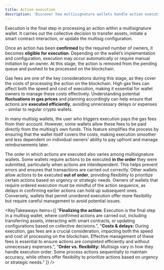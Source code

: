 ```yaml
---
title: Action execution
description: 'Discover how multisignature wallets handle action execution, including finalizing decisions, managing network gas fees, and the impact of action order.'
---
```


<script>
	import {KeyTakeaways} from "$modules/knowledge-base"
</script>

Execution is the final step in processing an action within a multisignature wallet. It carries out the collective decision to transfer assets, initiate a smart contract interaction, or update the multisig configuration.

Once an action has been **confirmed** by the required number of owners, it becomes **eligible for execution**. Depending on the wallet’s implementation and configuration, execution may occur automatically or require manual initiation by an owner. At this stage, the action is removed from the pending queue and pushed to be processed on the blockchain.

Gas fees are one of the key considerations during this stage, as they cover the costs of processing the action on the blockchain. High gas fees can affect both the speed and cost of execution, making it essential for wallet owners to manage these costs effectively. Understanding potential **fluctuations in gas prices** and planning accordingly can help ensure that actions are **executed efficiently**, avoiding unnecessary delays or expenses - similar to regular crypto wallets.

In many multisig wallets, the user who triggers execution pays the gas fees from their account. However, some wallets allow these fees to be paid directly from the multisig’s own funds. This feature simplifies the process by ensuring that the wallet itself covers the costs, making execution smoother and less dependent on individual owners’ ability to pay upfront and manage reimbursements later.

The order in which actions are executed also varies among multisignature wallets. Some wallets require actions to be executed **in the order** they were submitted, particularly when actions are interdependent. This helps prevent errors and ensures that transactions are carried out correctly. Other wallets allow actions to be executed **out of order**, providing flexibility to prioritize certain actions based on urgency or strategic needs. Owners of wallets that require ordered execution must be mindful of the action sequence, as delays in confirming earlier actions can hold up subsequent ones. Conversely, wallets that permit unordered execution offer more flexibility but require careful management to avoid potential issues.

<KeyTakeaways items={[
"<b>Finalizing the action:</b> Execution is the final step in a multisig wallet, where confirmed actions are carried out, including transferring assets, interacting with smart contracts, or updating configurations based on collective decisions.",
"<b>Costs & delays:</b> During execution, gas fees are a crucial consideration, impacting both the speed and cost of processing on the blockchain. Effective management of these fees is essential to ensure actions are completed efficiently and without unnecessary expenses.",
"<b>Order vs. flexibility:</b> Multisigs vary in how they handle execution order. Some process actions sequentially to maintain accuracy, while others offer flexibility to prioritize actions based on urgency or strategic needs."
]} />
